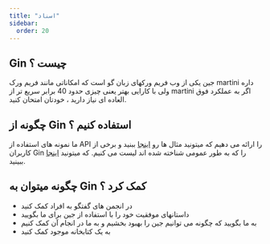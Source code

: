 ```yaml
---
title: "اسناد"
sidebar:
  order: 20
---
```


## Gin چیست ؟

جین یکی از وب فریم ورکهای زبان گو است که امکاناتی مانند فریم ورک martini داره ولی با کارایی بهتر یعنی چیزی حدود 40 برابر سریع تر از martini اگر به عملکرد فوق العاده ای نیاز دارید ، خودتان امتحان کنید.

## چگونه از Gin استفاده کنیم ؟

ما نمونه های استفاده از API را ارائه می دهیم که میتونید مثال ها رو [اینجا](https://github.com/gin-gonic/examples) ببنید و برخی از کاربران Gin را که به طور عمومی شناخته شده اند لیست می کنیم. که میتونید [اینجا](./users) ببینید.

## چگونه میتوان به Gin کمک کرد ؟

- در انجمن های گفتگو به افراد کمک کنید
- داستانهای موفقیت خود را با استفاده از جین برای ما بگویید
- به ما بگویید که چگونه می توانیم جین را بهبود بخشیم و به ما در انجام آن کمک کنیم
- به یک کتابخانه موجود کمک کنید
